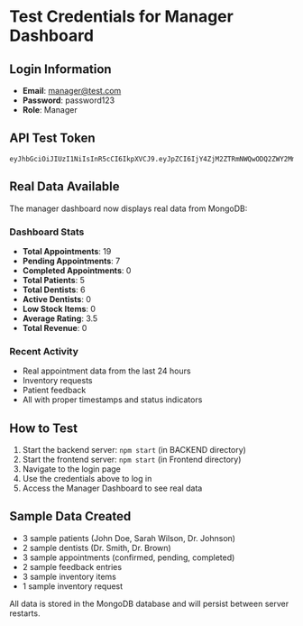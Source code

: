# Test Credentials for Manager Dashboard

## Login Information
- **Email**: manager@test.com
- **Password**: password123
- **Role**: Manager

## API Test Token
```
eyJhbGciOiJIUzI1NiIsInR5cCI6IkpXVCJ9.eyJpZCI6IjY4ZjM2ZTRmNWQwODQ2ZWY2MmMyOGYyZiIsIl9pZCI6IjY4ZjM2ZTRmNWQwODQ2ZWY2MmMyOGYyZiIsImVtYWlsIjoibWFuYWdlckB0ZXN0LmNvbSIsInJvbGUiOiJNYW5hZ2VyIiwiaWF0IjoxNzYwNzgzOTUxLCJleHAiOjE3NjA4NzAzNTF9.ZWLMSh5jKBt05G9O8F_9Uc159maCBYbPWagqgbsFLHk
```

## Real Data Available
The manager dashboard now displays real data from MongoDB:

### Dashboard Stats
- **Total Appointments**: 19
- **Pending Appointments**: 7
- **Completed Appointments**: 0
- **Total Patients**: 5
- **Total Dentists**: 6
- **Active Dentists**: 0
- **Low Stock Items**: 0
- **Average Rating**: 3.5
- **Total Revenue**: 0

### Recent Activity
- Real appointment data from the last 24 hours
- Inventory requests
- Patient feedback
- All with proper timestamps and status indicators

## How to Test
1. Start the backend server: `npm start` (in BACKEND directory)
2. Start the frontend server: `npm start` (in Frontend directory)
3. Navigate to the login page
4. Use the credentials above to log in
5. Access the Manager Dashboard to see real data

## Sample Data Created
- 3 sample patients (John Doe, Sarah Wilson, Dr. Johnson)
- 2 sample dentists (Dr. Smith, Dr. Brown)
- 3 sample appointments (confirmed, pending, completed)
- 2 sample feedback entries
- 3 sample inventory items
- 1 sample inventory request

All data is stored in the MongoDB database and will persist between server restarts.

